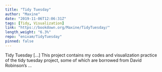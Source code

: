 ```yaml
---
title: "Tidy Tuesday"
author: "Maxine"
date: "2019-11-06T12:06:31Z"
tags: [Tidy, Visualization]
link: "https://bookdown.org/Maxine/TidyTuesday/"
length_weight: "6.3%"
repo: "enixam/TidyTuesday"
pinned: false
---
```


Tidy Tuesday [...] This project contains my codes and visualization practice of the tidy tuesday project, some of which are borrowed from David Robinson’s ...
